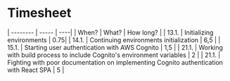 # Timesheet

| -------- | ----- | ----|
| When? | What? | How long? |
| 13.1. | Initializing environments | 0.75|
| 14.1. | Continuing environments initialization | 6,5 |
| 15.1. | Starting user authentication with AWS Cognito | 1,5 |
| 21.1. | Working with build process to include Cognito's environment variables | 2 |
| 21.1. | Fighting with poor documentation on implementing Cognito authentication with React SPA | 5 |
